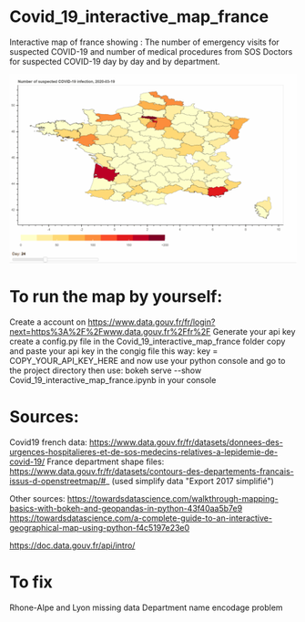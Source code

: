 # Covid_19_interactive_map_france
Interactive map of france showing : The number of emergency visits for suspected COVID-19 and number of medical procedures from SOS Doctors for suspected COVID-19 day by day and by department.

![Covid_19_interactive_map_france_Demo](Covid_19_interactive_map_france/gif_map.gif)

# To run the map by yourself:
Create a account on https://www.data.gouv.fr/fr/login?next=https%3A%2F%2Fwww.data.gouv.fr%2Ffr%2F
Generate your api key
create a config.py file in the Covid_19_interactive_map_france folder
copy and paste your api key in the congig file this way:
key = COPY_YOUR_API_KEY_HERE
and now use your python console and go to the project directory
then use:
bokeh serve --show Covid_19_interactive_map_france.ipynb in your console



# Sources:
Covid19 french data: https://www.data.gouv.fr/fr/datasets/donnees-des-urgences-hospitalieres-et-de-sos-medecins-relatives-a-lepidemie-de-covid-19/
France department shape files: https://www.data.gouv.fr/fr/datasets/contours-des-departements-francais-issus-d-openstreetmap/#_
(used simplify data "Export 2017 simplifié")


Other sources:
https://towardsdatascience.com/walkthrough-mapping-basics-with-bokeh-and-geopandas-in-python-43f40aa5b7e9
https://towardsdatascience.com/a-complete-guide-to-an-interactive-geographical-map-using-python-f4c5197e23e0

https://doc.data.gouv.fr/api/intro/


# To fix
Rhone-Alpe and Lyon missing data
Department name encodage problem